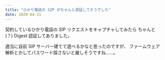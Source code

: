 ```yaml
---
title: "ひかり電話の SIP がちゃんと認証してそうでした"
date: 2020-04-21
---
```


契約しているひかり電話の SIP リクエストをキャプチャしてみたら
ちゃんと(？) Digest 認証してありました。

適当に自前 SIP サーバー建てて遊べるかなと思ったのですが、
ファームウェア解析とかしてパスワード探さないと厳しそうですね……。

